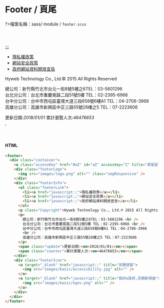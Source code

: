 # Footer / 頁尾

?>檔案名稱：sass/ module / `footer.scss`

<!-- footer Start-->

<footer>
        <div class="container">
          <a class="accessKey" href="#aZ" id="aZ" accesskey="Z" title="頁尾區">:::</a>
          <div class="footerLogo">
            <img src="https://hywebu00.github.io/HyUI_v4/images/logo.png" alt="" class="imgResponsive" />
          </div>
          <div class="footerInfo">
            <ul class="footerLink">
              <li><a href="javascript:;">隱私權政策</a></li>
              <li><a href="javascript:;">網站安全政策</a></li>
              <li><a href="javascript:;">政府網站資料開放宣告</a></li>
            </ul>
            <p class="Copyright">Hyweb Technology Co., Ltd.© 2015 All Rights Reserved</p>
            <p>
              總公司：新竹縣竹北市台元一街8號5樓之6TEL：03-5601296 <br />
              台北分公司：台北市重慶南路二段51號5樓 TEL：02-2395-6966 <br />
              台中分公司：台中市西屯區臺灣大道三段658號6樓A1 TEL：04-2706-3968
              <br />
              高雄分公司：高雄市新興區中正三路55號26樓之5 TEL：07-2223606
            </p>
            <span class="update">更新日期:<em>2018/01/01</em></span>
            <span class="counter">累計瀏覽人次:<em>46476653</em></span>
          </div>
          <div class="footerIcon">
            <a target="_blank" href="javascript:;" title="另開視窗">
              <img src="https://hywebu00.github.io/HyUI_v4/images/basic/accessibility.jpg" alt="" />
            </a>
            <a target="_blank" href="javascript:;" title="我的e政府,另開新視窗">
              <img src="https://hywebu00.github.io/HyUI_v4/images/basic/egov.png" alt="" />
            </a>
          </div>
        </div>
        </footer>
      <!-- footer End -->

<!-- tabs:start -->

#### **HTML**

```html
<footer>
  <div class="container">
    <a class="accessKey" href="#aZ" id="aZ" accesskey="Z" title="頁尾區">:::</a>
    <div class="footerLogo">
      <img src="images/logo.png" alt="" class="imgResponsive" />
    </div>
    <div class="footerInfo">
      <ul class="footerLink">
        <li><a href="javascript:;">隱私權政策</a></li>
        <li><a href="javascript:;">網站安全政策</a></li>
        <li><a href="javascript:;">政府網站資料開放宣告</a></li>
      </ul>
      <p class="Copyright">Hyweb Technology Co., Ltd.© 2015 All Rights Reserved</p>
      <p>
        總公司：新竹縣竹北市台元一街8號5樓之6TEL：03-5601296 <br />
        台北分公司：台北市重慶南路二段51號5樓 TEL：02-2395-6966 <br />
        台中分公司：台中市西屯區臺灣大道三段658號6樓A1 TEL：04-2706-3968
        <br />
        高雄分公司：高雄市新興區中正三路55號26樓之5 TEL：07-2223606
      </p>
      <span class="update">更新日期:<em>2018/01/01</em></span>
      <span class="counter">累計瀏覽人次:<em>46476653</em></span>
    </div>
    <div class="footerIcon">
      <a target="_blank" href="javascript:;" title="另開視窗">
        <img src="images/basic/accessibility.jpg" alt="" />
      </a>
      <a target="_blank" href="javascript:;" title="我的e政府,另開新視窗">
        <img src="images/basic/egov.png" alt="" />
      </a>
    </div>
  </div>
</footer>
```

<!-- tabs:end -->

<!-- <iframe height="400" style="width: 100%;" scrolling="no" title="Footer / 頁尾" src="https://codepen.io/u00hyui/embed/jOBErqy?height=265&theme-id=dark&default-tab=html,result" frameborder="no" loading="lazy" allowtransparency="true" allowfullscreen="true">
  See the Pen <a href='https://codepen.io/u00hyui/pen/jOBErqy'>Footer / 頁尾</a> by u00hyui
  (<a href='https://codepen.io/u00hyui'>@u00hyui</a>) on <a href='https://codepen.io'>CodePen</a>.
</iframe> -->

<link rel="stylesheet" href="https://hywebu00.github.io/HyUI_v4/css/style.css" />
<style>
  footer{
    margin:4em 0;
  }
    .markdown-section a{
        color:#fff;
        font-weight:400;
    }
</style>
